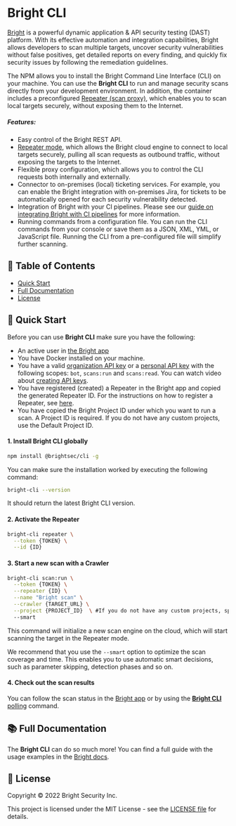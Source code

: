 # Bright CLI

[Bright](https://brightsec.com) is a powerful dynamic application & API security testing (DAST) platform. With its effective automation and integration capabilities, Bright allows developers to scan multiple targets, uncover security vulnerabilities without false positives, get detailed reports on every finding, and quickly fix security issues by following the remediation guidelines.

The NPM allows you to install the Bright Command Line Interface (CLI) on your machine. You can use the **Bright CLI** to run and manage security scans directly from your development environment. In addition, the container includes a preconfigured [Repeater (scan proxy)](https://docs.brightsec.com/docs/on-premises-repeater-local-agent), which enables you to scan local targets securely, without exposing them to the Internet.

##### Features:

- Easy control of the Bright REST API.
- [Repeater mode](https://docs.brightsec.com/docs/initializing-the-repeater), which allows the Bright cloud engine to connect to local targets securely, pulling all scan requests as outbound traffic, without exposing the targets to the Internet.
- Flexible proxy configuration, which allows you to control the CLI requests both internally and externally.
- Connector to on-premises (local) ticketing services. For example, you can enable the Bright integration with on-premises Jira, for tickets to be automatically opened for each security vulnerability detected.
- Integration of Bright with your CI pipelines. Please see our [guide on integrating Bright with CI pipelines](https://docs.neuralegion.com/docs/integrate-nexploit-with-your-ci-pipeline) for more information.
- Running commands from a configuration file. You can run the CLI commands from your console or save them as a JSON, XML, YML, or JavaScript file. Running the CLI from a pre-configured file will simplify further scanning.

## 🔎 Table of Contents

- [Quick Start](#🚀-quick-start)
- [Full Documentation](#📚-full-documentation)
- [License](#📝-license)

## 🚀 Quick Start

Before you can use **Bright CLI** make sure you have the following:

- An active user in [the Bright app](https://app.brightsec.com/)
- You have Docker installed on your machine.
- You have a valid [organization API key](https://docs.neuralegion.com/docs/manage-your-organization#manage-organization-apicli-authentication-tokens) or a [personal API key](https://docs.neuralegion.com/docs/manage-your-personal-account#manage-your-personal-api-keys-authentication-tokens) with the following scopes: `bot`, `scans:run` and `scans:read`. You can watch video about [creating API keys](https://www.youtube.com/watch?v=W_WdIGPXoUQ&t=3s).
- You have registered (created) a Repeater in the Bright app and copied the generated Repeater ID. For the instructions on how to register a Repeater, see [here](https://docs.neuralegion.com/docs/manage-repeaters#create-a-new-repeater).
- You have copied the Bright Project ID under which you want to run a scan. A Project ID is required. If you do not have any custom projects, use the Default Project ID.

#### 1. Install Bright CLI globally

```bash
npm install @brightsec/cli -g
```

You can make sure the installation worked by executing the following command:

```bash
bright-cli --version
```

It should return the latest Bright CLI version.

#### 2. Activate the Repeater

```bash
bright-cli repeater \
  --token {TOKEN} \
  --id {ID}
```

#### 3. Start a new scan with a Crawler

```bash
bright-cli scan:run \
  --token {TOKEN} \
  --repeater {ID} \
  --name "Bright scan" \
  --crawler {TARGET_URL} \
  --project {PROJECT_ID}  \ #If you do not have any custom projects, specify the Default Project ID.
  --smart
```

This command will initialize a new scan engine on the cloud, which will start scanning the target in the Repeater mode.

We recommend that you use the `--smart` option to optimize the scan coverage and time. This enables you to use automatic smart decisions, such as parameter skipping, detection phases and so on.

#### 4. Check out the scan results

You can follow the scan status in the [Bright app](https://app.neuralegion.com/scans) or by using the [**Bright CLI** polling](https://docs.neuralegion.com/docs/checking-scan-status) command.

## 📚 Full Documentation

The **Bright CLI** can do so much more! You can find a full guide with the usage examples in the [Bright docs](https://docs.neuralegion.com/docs/getting-started-with-nexploit-cli).

## 📝 License

Copyright © 2022 Bright Security Inc.

This project is licensed under the MIT License - see the [LICENSE file](LICENSE) for details.
